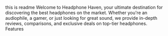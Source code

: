 this is readme Welcome to Headphone Haven, your ultimate destination for discovering the best headphones on the market. Whether you're an audiophile, a gamer, or just looking for great sound, we provide in-depth reviews, comparisons, and exclusive deals on top-tier headphones. Features
